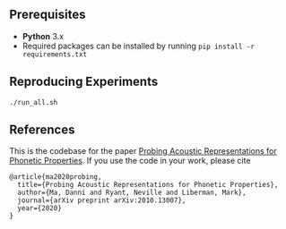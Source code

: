 ## Prerequisites
* **Python** 3.x
* Required packages can be installed by running `pip install -r requirements.txt` 

## Reproducing Experiments

`./run_all.sh`

## References
This is the codebase for the paper [Probing Acoustic Representations for Phonetic Properties](https://arxiv.org/pdf/2010.13007.pdf). If you use the code in your work, please cite

```
@article{ma2020probing,
  title={Probing Acoustic Representations for Phonetic Properties},
  author={Ma, Danni and Ryant, Neville and Liberman, Mark},
  journal={arXiv preprint arXiv:2010.13007},
  year={2020}
}
```